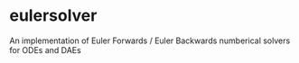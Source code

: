 # eulersolver
An implementation of Euler Forwards / Euler Backwards numberical solvers for ODEs and DAEs
